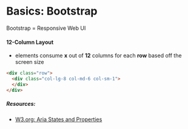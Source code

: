 # Basics: Bootstrap
Bootstrap = Responsive Web UI

#### 12-Column Layout
- elements consume **x** out of **12** columns for each **row** based off the screen size
```html
<div class="row">
  <div class="col-lg-8 col-md-6 col-sm-1">
  </div>
</div>
```

##### Resources:
- [W3.org: Aria States and Properties](https://www.w3.org/TR/wai-aria/states_and_properties)
